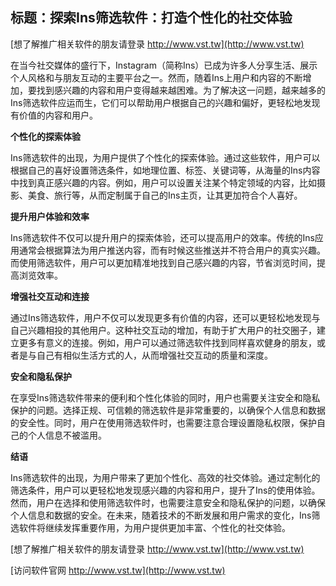 ## **标题：探索Ins筛选软件：打造个性化的社交体验**

[想了解推广相关软件的朋友请登录 http://www.vst.tw](http://www.vst.tw)

在当今社交媒体的盛行下，Instagram（简称Ins）已成为许多人分享生活、展示个人风格和与朋友互动的主要平台之一。然而，随着Ins上用户和内容的不断增加，要找到感兴趣的内容和用户变得越来越困难。为了解决这一问题，越来越多的Ins筛选软件应运而生，它们可以帮助用户根据自己的兴趣和偏好，更轻松地发现有价值的内容和用户。

**个性化的探索体验**

Ins筛选软件的出现，为用户提供了个性化的探索体验。通过这些软件，用户可以根据自己的喜好设置筛选条件，如地理位置、标签、关键词等，从海量的Ins内容中找到真正感兴趣的内容。例如，用户可以设置关注某个特定领域的内容，比如摄影、美食、旅行等，从而定制属于自己的Ins主页，让其更加符合个人喜好。

**提升用户体验和效率**

Ins筛选软件不仅可以提升用户的探索体验，还可以提高用户的效率。传统的Ins应用通常会根据算法为用户推送内容，而有时候这些推送并不符合用户的真实兴趣。而使用筛选软件，用户可以更加精准地找到自己感兴趣的内容，节省浏览时间，提高浏览效率。

**增强社交互动和连接**

通过Ins筛选软件，用户不仅可以发现更多有价值的内容，还可以更轻松地发现与自己兴趣相投的其他用户。这种社交互动的增加，有助于扩大用户的社交圈子，建立更多有意义的连接。例如，用户可以通过筛选软件找到同样喜欢健身的朋友，或者是与自己有相似生活方式的人，从而增强社交互动的质量和深度。

**安全和隐私保护**

在享受Ins筛选软件带来的便利和个性化体验的同时，用户也需要关注安全和隐私保护的问题。选择正规、可信赖的筛选软件是非常重要的，以确保个人信息和数据的安全性。同时，用户在使用筛选软件时，也需要注意合理设置隐私权限，保护自己的个人信息不被滥用。

**结语**

Ins筛选软件的出现，为用户带来了更加个性化、高效的社交体验。通过定制化的筛选条件，用户可以更轻松地发现感兴趣的内容和用户，提升了Ins的使用体验。然而，用户在选择和使用筛选软件时，也需要注意安全和隐私保护的问题，以确保个人信息和数据的安全。在未来，随着技术的不断发展和用户需求的变化，Ins筛选软件将继续发挥重要作用，为用户提供更加丰富、个性化的社交体验。

[想了解推广相关软件的朋友请登录 http://www.vst.tw](http://www.vst.tw)


[访问软件官网 http://www.vst.tw](http://www.vst.tw)
